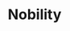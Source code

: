 ---
title: "Nobility"

domain:
  grantedPower: |
    The character has the spell-like ability to inspire allies, giving them a +2 morale bonus on saving throws, attack rolls, ability checks, skill checks, and weapon damage rolls. Allies must be able to hear the character speak for 1 round. Using this ability is a standard action. It lasts a number of rounds equal to the character's Charisma bonus and can be used once per day.
  spells: |
    1. {% spell_link divine-favor %}
    1. {% spell_link enthrall %}
    1. {% spell_link magic-vestment %}
    1. {% spell_link discern-lies %}
    1. {% spell_link command-greater %}
    1. {% spell_link geasquest %}
    1. {% spell_link repulsion %}
    1. {% spell_link demand %}
    1. {% spell_link storm-of-vengeance %}
---